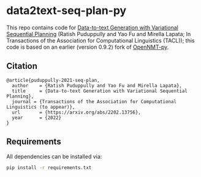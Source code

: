 # data2text-seq-plan-py
This repo contains code for [Data-to-text Generation with Variational Sequential Planning](https://arxiv.org/abs/2202.13756) (Ratish Puduppully and Yao Fu and Mirella Lapata;  In Transactions of the Association for Computational Linguistics (TACL)); this code is based on an earlier (version 0.9.2) fork of [OpenNMT-py](https://github.com/OpenNMT/OpenNMT-py).

## Citation
```
@article{puduppully-2021-seq-plan,
  author    = {Ratish Puduppully and Yao Fu and Mirella Lapata},
  title     = {Data-to-text Generation with Variational Sequential Planning},
  journal = {Transactions of the Association for Computational Linguistics (to appear)},
  url       = {https://arxiv.org/abs/2202.13756},
  year      = {2022}
}
```

## Requirements

All dependencies can be installed via:

```bash
pip install -r requirements.txt
```

